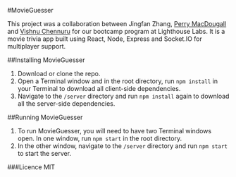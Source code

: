 #MovieGuesser

This project was a collaboration between Jingfan Zhang, [Perry MacDougall](https://github.com/perrymacdougall/) and [Vishnu Chennuru](https://github.com/vishnuchen) for our bootcamp program at Lighthouse Labs. It is a movie trivia app built using React, Node, Express and Socket.IO for multiplayer support.

##Installing MovieGuesser

1. Download or clone the repo.
2. Open a Terminal window and in the root directory, run `npm install` in your Terminal to download all client-side dependencies.
3. Navigate to the `/server` directory and run `npm install` again to download all the server-side dependencies.

##Running MovieGuesser

1. To run MovieGuesser, you will need to have two Terminal windows open. In one window, run `npm start` in the root directory.
2. In the other window, navigate to the `/server` directory and run `npm start` to start the server.

###Licence
MIT
